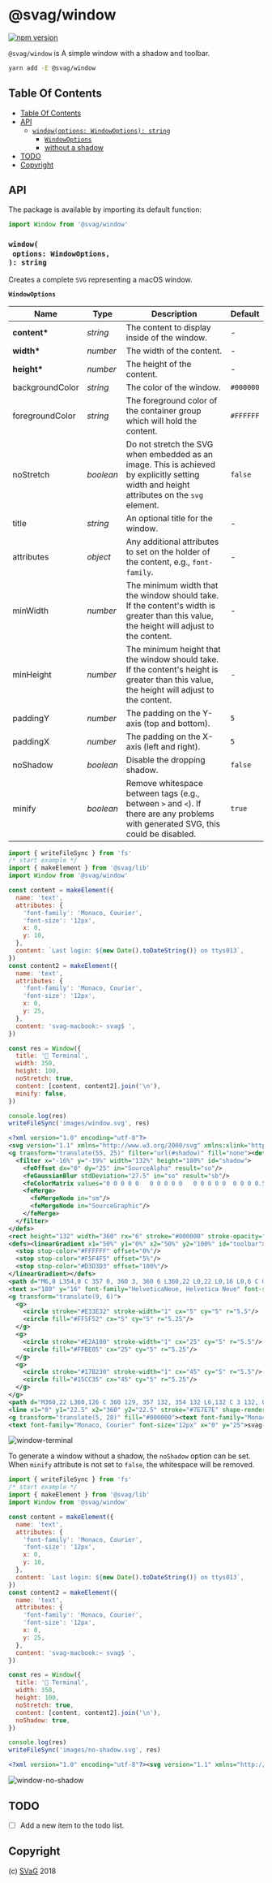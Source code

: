 # @svag/window

[![npm version](https://badge.fury.io/js/%40svag%2Fwindow.svg)](https://npmjs.org/package/@svag/window)

`@svag/window` is A simple window with a shadow and toolbar.

```sh
yarn add -E @svag/window
```

## Table Of Contents

- [Table Of Contents](#table-of-contents)
- [API](#api)
  * [`window(options: WindowOptions): string`](#windowoptions-windowoptions-string)
    * [`WindowOptions`](#windowoptions)
    * [without a shadow](#without-a-shadow)
- [TODO](#todo)
- [Copyright](#copyright)

## API

The package is available by importing its default function:

```js
import Window from '@svag/window'
```

### `window(`<br/>&nbsp;&nbsp;`options: WindowOptions,`<br/>`): string`

Creates a complete `SVG` representing a macOS window.

__<a name="windowoptions">`WindowOptions`</a>__

| Name | Type | Description | Default |
| ---- | ---- | ----------- | ------- |
| __content*__ | _string_ | The content to display inside of the window. | - |
| __width*__ | _number_ | The width of the content. | - |
| __height*__ | _number_ | The height of the content. | - |
| backgroundColor | _string_ | The color of the window. | `#000000` |
| foregroundColor | _string_ | The foreground color of the container group which will hold the content. | `#FFFFFF` |
| noStretch | _boolean_ | Do not stretch the SVG when embedded as an image. This is achieved by explicitly setting width and height attributes on the `svg` element. | `false` |
| title | _string_ | An optional title for the window. | - |
| attributes | _object_ | Any additional attributes to set on the holder of the content, e.g., `font-family`. | - |
| minWidth | _number_ | The minimum width that the window should take. If the content's width is greater than this value, the height will adjust to the content. | - |
| minHeight | _number_ | The minimum height that the window should take. If the content's height is greater than this value, the height will adjust to the content. | - |
| paddingY | _number_ | The padding on the Y-axis (top and bottom). | `5` |
| paddingX | _number_ | The padding on the X-axis (left and right). | `5` |
| noShadow | _boolean_ | Disable the dropping shadow. | `false` |
| minify | _boolean_ | Remove whitespace between tags (e.g., between `>` and `<`). If there are any problems with generated SVG, this could be disabled. | `true` |

```js
import { writeFileSync } from 'fs'
/* start example */
import { makeElement } from '@svag/lib'
import Window from '@svag/window'

const content = makeElement({
  name: 'text',
  attributes: {
    'font-family': 'Monaco, Courier',
    'font-size': '12px',
    x: 0,
    y: 10,
  },
  content: `Last login: ${new Date().toDateString()} on ttys013`,
})
const content2 = makeElement({
  name: 'text',
  attributes: {
    'font-family': 'Monaco, Courier',
    'font-size': '12px',
    x: 0,
    y: 25,
  },
  content: 'svag-macbook:~ svag$ ',
})

const res = Window({
  title: '🚞 Terminal',
  width: 350,
  height: 100,
  noStretch: true,
  content: [content, content2].join('\n'),
  minify: false,
})

console.log(res)
writeFileSync('images/window.svg', res)
```

```svg
<?xml version="1.0" encoding="utf-8"?>
<svg version="1.1" xmlns="http://www.w3.org/2000/svg" xmlns:xlink="http://www.w3.org/1999/xlink" viewBox="0, 0, 472, 244" width="472px" height="244px">
<g transform="translate(55, 25)" filter="url(#shadow)" fill="none"><defs>
  <filter x="-16%" y="-19%" width="132%" height="180%" id="shadow">
    <feOffset dx="0" dy="25" in="SourceAlpha" result="so"/>
    <feGaussianBlur stdDeviation="27.5" in="so" result="sb"/>
    <feColorMatrix values="0 0 0 0 0   0 0 0 0 0   0 0 0 0 0  0 0 0 0.5 0" type="matrix" in="sb" result="sm"/>
    <feMerge>
      <feMergeNode in="sm"/>
      <feMergeNode in="SourceGraphic"/>
    </feMerge>
  </filter>
</defs>
<rect height="132" width="360" rx="6" stroke="#000000" stroke-opacity="0.2"/>
<defs><linearGradient x1="50%" y1="0%" x2="50%" y2="100%" id="toolbar">
  <stop stop-color="#FFFFFF" offset="0%"/>
  <stop stop-color="#F5F4F5" offset="5%"/>
  <stop stop-color="#D3D3D3" offset="100%"/>
</linearGradient></defs>
<path d="M6,0 L354,0 C 357 0, 360 3, 360 6 L360,22 L0,22 L0,16 L0,6 C 0 3, 3 0, 6 0" fill="url(#toolbar)"/>
<text x="180" y="16" font-family="HelveticaNeue, Helvetica Neue" font-size="13" letter-spacing="0.4" fill="#464646" text-anchor="middle">🚞 Terminal</text>
<g transform="translate(9, 6)">
  <g>
    <circle stroke="#E33E32" stroke-width="1" cx="5" cy="5" r="5.5"/>
    <circle fill="#FF5F52" cx="5" cy="5" r="5.25"/>
  </g>
  <g>
    <circle stroke="#E2A100" stroke-width="1" cx="25" cy="5" r="5.5"/>
    <circle fill="#FFBE05" cx="25" cy="5" r="5.25"/>
  </g>
  <g>
    <circle stroke="#17B230" stroke-width="1" cx="45" cy="5" r="5.5"/>
    <circle fill="#15CC35" cx="45" cy="5" r="5.25"/>
  </g>
</g>
<path d="M360,22 L360,126 C 360 129, 357 132, 354 132 L6,132 C 3 132, 0 129, 0 126 L0,22 Z" fill="#FFFFFF"/>
<line x1="0" y1="22.5" x2="360" y2="22.5" stroke="#7E7E7E" shape-rendering="crispEdges"/>
<g transform="translate(5, 28)" fill="#000000"><text font-family="Monaco, Courier" font-size="12px" x="0" y="10">Last login: Sat Sep 08 2018 on ttys013</text>
<text font-family="Monaco, Courier" font-size="12px" x="0" y="25">svag-macbook:~ svag$ </text></g></g></svg>
```

![window-terminal](images/window.svg)

To generate a window <a name="without-a-shadow">without a shadow</a>, the `noShadow` option can be set. When `minify` attribute is not set to `false`, the whitespace will be removed.

```js
import { writeFileSync } from 'fs'
/* start example */
import { makeElement } from '@svag/lib'
import Window from '@svag/window'

const content = makeElement({
  name: 'text',
  attributes: {
    'font-family': 'Monaco, Courier',
    'font-size': '12px',
    x: 0,
    y: 10,
  },
  content: `Last login: ${new Date().toDateString()} on ttys013`,
})
const content2 = makeElement({
  name: 'text',
  attributes: {
    'font-family': 'Monaco, Courier',
    'font-size': '12px',
    x: 0,
    y: 25,
  },
  content: 'svag-macbook:~ svag$ ',
})

const res = Window({
  title: '🚞 Terminal',
  width: 350,
  height: 100,
  noStretch: true,
  content: [content, content2].join('\n'),
  noShadow: true,
})

console.log(res)
writeFileSync('images/no-shadow.svg', res)
```

```svg
<?xml version="1.0" encoding="utf-8"?><svg version="1.1" xmlns="http://www.w3.org/2000/svg" xmlns:xlink="http://www.w3.org/1999/xlink" viewBox="0, 0, 362, 134" width="362px" height="134px"><g transform="translate(1, 1)" fill="none"><rect height="132" width="360" rx="6" stroke="#000000" stroke-opacity="0.2"/><defs><linearGradient x1="50%" y1="0%" x2="50%" y2="100%" id="toolbar"><stop stop-color="#FFFFFF" offset="0%"/><stop stop-color="#F5F4F5" offset="5%"/><stop stop-color="#D3D3D3" offset="100%"/></linearGradient></defs><path d="M6,0 L354,0 C 357 0, 360 3, 360 6 L360,22 L0,22 L0,16 L0,6 C 0 3, 3 0, 6 0" fill="url(#toolbar)"/><text x="180" y="16" font-family="HelveticaNeue, Helvetica Neue" font-size="13" letter-spacing="0.4" fill="#464646" text-anchor="middle">🚞 Terminal</text><g transform="translate(9, 6)"><g><circle stroke="#E33E32" stroke-width="1" cx="5" cy="5" r="5.5"/><circle fill="#FF5F52" cx="5" cy="5" r="5.25"/></g><g><circle stroke="#E2A100" stroke-width="1" cx="25" cy="5" r="5.5"/><circle fill="#FFBE05" cx="25" cy="5" r="5.25"/></g><g><circle stroke="#17B230" stroke-width="1" cx="45" cy="5" r="5.5"/><circle fill="#15CC35" cx="45" cy="5" r="5.25"/></g></g><path d="M360,22 L360,126 C 360 129, 357 132, 354 132 L6,132 C 3 132, 0 129, 0 126 L0,22 Z" fill="#FFFFFF"/><line x1="0" y1="22.5" x2="360" y2="22.5" stroke="#7E7E7E" shape-rendering="crispEdges"/><g transform="translate(5, 28)" fill="#000000"><text font-family="Monaco, Courier" font-size="12px" x="0" y="10">Last login: Sat Sep 08 2018 on ttys013</text><text font-family="Monaco, Courier" font-size="12px" x="0" y="25">svag-macbook:~ svag$ </text></g></g></svg>
```

![window-no-shadow](images/no-shadow.svg)

## TODO

- [ ] Add a new item to the todo list.

## Copyright

(c) [SVaG][1] 2018

[1]: https://svag.co

